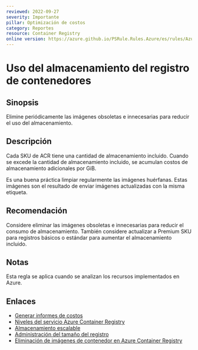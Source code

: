 ```yaml
---
reviewed: 2022-09-27
severity: Importante
pillar: Optimización de costos
category: Reportes
resource: Container Registry
online version: https://azure.github.io/PSRule.Rules.Azure/es/rules/Azure.ACR.Usage/
---
```


# Uso del almacenamiento del registro de contenedores

## Sinopsis

Elimine periódicamente las imágenes obsoletas e innecesarias para reducir el uso del almacenamiento.

## Descripción

Cada SKU de ACR tiene una cantidad de almacenamiento incluido.
Cuando se excede la cantidad de almacenamiento incluido, se acumulan costos de almacenamiento adicionales por GiB.

Es una buena práctica limpiar regularmente las imágenes huérfanas.
Estas imágenes son el resultado de enviar imágenes actualizadas con la misma etiqueta.

## Recomendación

Considere eliminar las imágenes obsoletas e innecesarias para reducir el consumo de almacenamiento.
También considere actualizar a Premium SKU para registros básicos o estándar para aumentar el almacenamiento incluido.

## Notas

Esta regla se aplica cuando se analizan los recursos implementados en Azure.

## Enlaces

- [Generar informes de costos](https://docs.microsoft.com/azure/architecture/framework/cost/monitor-reports)
- [Niveles del servicio Azure Container Registry](https://docs.microsoft.com/azure/container-registry/container-registry-skus)
- [Almacenamiento escalable](https://docs.microsoft.com/azure/container-registry/container-registry-storage#scalable-storage)
- [Administración del tamaño del registro](https://docs.microsoft.com/azure/container-registry/container-registry-best-practices#manage-registry-size)
- [Eliminación de imágenes de contenedor en Azure Container Registry](https://docs.microsoft.com/azure/container-registry/container-registry-delete)

